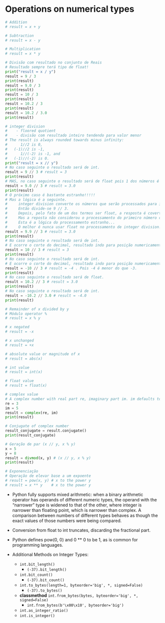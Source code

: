 # Operations on numerical types

```python
# Addition
# result = x + y

# Subtraction
# result = x - y

# Multiplication
# result = x * y

# Divisão com resultado no conjunto de Reais
# Resultado sempre terá tipo de float!
print("result = x / y") 
result = 9 / 3
print(result)
result = 9.0 / 3
print(result)
result = 10 / 3
print(result)
result = 10.2 / 3
print(result)
result = 10.2 / 3.0
print(result)

# integer division
#    - floored quotient 
#    - divisão com resultado inteiro tendendo para valor menor
# The result is always rounded towards minus infinity: 
#      1//2 is 0, 
#   (-1)//2 is -1, 
#      1//(-2) is -1, and 
#   (-1)//(-2) is 0.
print("result = x // y") 
# No caso seguinte o resultado será de int. 
result = 9 // 3 # result = 3
print(result)
# MAS, no caso seguinte o resultado será de float pois 1 dos números é do tipo float. 
result = 9.0 // 3 # result = 3.0
print(result)
# O próximo caso é bastante estranho!!!!!
# Mas a lógica é a seguinte.
#     integer division converte os números que serão processados para inteiro.
#     Então divide-se 9 // 3.
#     Depois, pelo fato de um dos termos ser float, a resposta é covertida para float.
#     Mas a reposta não considerou o processamento do primeiro número como 9.9. O primeiro número foi considerado como 9.
#     Esta é a lógica do processamento estranho...
#     O melhor é nunca usar float no processamento de integer division!!!!
result = 9.9 // 3 # result = 3.0
print(result)
# No caso seguinte o resultado será de int. 
# E ocorre o corte do decimal, resultado indo para posição numericamente menor.
result = 10 // 3 # result = 3
print(result)
# No caso seguinte o resultado será de int. 
# E ocorre o corte do decimal, resultado indo para posição numericamente menor.
result = -10 // 3 # result = -4 . Pois -4 é menor do que -3.
print(result)
# No caso seguinte o resultado será de float. 
result = 10.2 // 3 # result = 3.0
print(result)
# No caso seguinte o resultado será de int. 
result = -10.2 // 3.0 # result = -4.0
print(result)

# Remainder of x divided by y
# Módulo operator %
# result = x % y

# x negated
# result = -x

# x unchanged
# result = +x

# absolute value or magnitude of x
# result = abs(x)

# int value
# result = int(x)

# float value
# result = float(x)

# complex value
# A complex number with real part re, imaginary part im. im defaults to zero
re = 3
im = 5
result = complex(re, im)
print(result)

# Conjugate of complex number
result_conjugate = result.conjugate()
print(result_conjugate)

# Geração de par (x // y, x % y)
x = 5
y = 8
result = divmod(x, y) # (x // y, x % y)
print(result)

# Exponenciação
# Operação de elevar base a um expoente
# result = pow(x, y) # x to the power y
# result = x ** y    # x to the power y
```  

- Python fully supports mixed arithmetic: when a binary arithmetic operator has operands of different numeric types, the operand with the “narrower” type is widened to that of the other, where integer is narrower than floating point, which is narrower than complex. A comparison between numbers of different types behaves as though the exact values of those numbers were being compared.
- Conversion from float to int truncates, discarding the fractional part.
- Python defines pow(0, 0) and 0 ** 0 to be 1, as is common for programming languages.

- Additional Methods on Integer Types:
    - `int.bit_length()`
        - `(-37).bit_length()`
    - `int.bit_count()`
        - `(-37).bit_count()`
    - `int.to_bytes(length=1, byteorder='big', *, signed=False)`
        - `(-37).to_bytes()`
    - **classmethod** `int.from_bytes(bytes, byteorder='big', *, signed=False)`
        - `int.from_bytes(b'\x00\x10', byteorder='big')`
    - `int.as_integer_ratio()`
    - `int.is_integer()`
```
